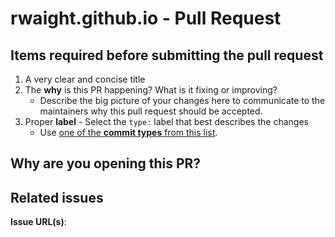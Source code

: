 # rwaight.github.io - Pull Request
<!--- Please remove all comments prior to opening the pull request with this template --->

## Items required before submitting the pull request
1. A very clear and concise title
2. The **why** is this PR happening? What is it fixing or improving?
    - Describe the big picture of your changes here to communicate to the maintainers why this pull request should be accepted.
3. Proper **label** - Select the `type:` label that best describes the changes
    - Use [one of the **commit types** from this list](https://github.com/rwaight/rwaight.github.io/blob/main/commitlint.config.js).

## Why are you opening this PR?
<!--- What are the proposed changes? --->
<!--- In your own words, describe the big picture of your changes here. --->


## Related issues
<!--- Are there any related issues? --->
<!--- Please include the URL to the related issue(s). If the PR fixes a bug or resolves a feature request, be sure to link to that issue. --->
**Issue URL(s)**: 
